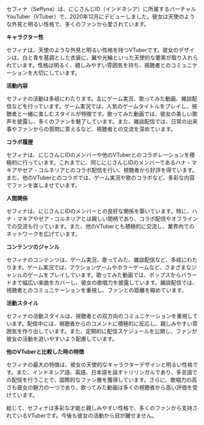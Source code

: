 セフィナ（Seffyna）は、にじさんじID（インドネシア）に所属するバーチャルYouTuber（VTuber）で、2020年12月にデビューしました。彼女は天使のような外見と明るい性格で、多くのファンから愛されています。

**キャラクター性**

セフィナは、天使のような外見と明るい性格を持つVTuberです。彼女のデザインは、白と青を基調とした衣装に、翼や光輪といった天使的な要素が取り入れられています。性格は明るく、親しみやすい雰囲気を持ち、視聴者とのコミュニケーションを大切にしています。

**活動内容**

セフィナの活動は多岐にわたります。主にゲーム実況、歌ってみた動画、雑談配信などを行っています。ゲーム実況では、人気のゲームタイトルをプレイし、視聴者と一緒に楽しむスタイルが特徴です。歌ってみた動画では、彼女の美しい歌声を披露し、多くのファンを魅了しています。また、雑談配信では、日常の出来事やファンからの質問に答えるなど、視聴者との交流を深めています。

**コラボ履歴**

セフィナは、にじさんじIDのメンバーや他のVTuberとのコラボレーションを積極的に行っています。これまでに、同じにじさんじIDのメンバーであるハナ・マキアやゼア・コルネリアとのコラボ配信を行い、視聴者から好評を得ています。また、他のVTuberとのコラボでは、ゲーム実況や歌のコラボなど、多彩な内容でファンを楽しませています。

**人間関係**

セフィナは、にじさんじIDのメンバーとの良好な関係を築いています。特に、ハナ・マキアやゼア・コルネリアとは親しい間柄であり、コラボ配信やオフラインでの交流も行っています。また、他のVTuberとも積極的に交流し、業界内でのネットワークを広げています。

**コンテンツのジャンル**

セフィナのコンテンツは、ゲーム実況、歌ってみた、雑談配信など、多岐にわたります。ゲーム実況では、アクションゲームやホラーゲームなど、さまざまなジャンルのゲームをプレイしています。歌ってみた動画では、ポップスからバラードまで幅広い楽曲をカバーし、彼女の歌唱力を披露しています。雑談配信では、視聴者とのコミュニケーションを重視し、ファンとの距離を縮めています。

**活動スタイル**

セフィナの活動スタイルは、視聴者との双方向のコミュニケーションを重視しています。配信中には、視聴者からのコメントに積極的に反応し、親しみやすい雰囲気を作り出しています。また、定期的に配信スケジュールを公開し、ファンが彼女の活動を追いやすいよう配慮しています。

**他のVTuberと比較した時の特徴**

セフィナの最大の特徴は、彼女の天使的なキャラクターデザインと明るい性格です。また、インドネシア語、英語、日本語を話すトリリンガルであり、多言語での配信を行うことで、国際的なファン層を獲得しています。さらに、歌唱力の高さも彼女の魅力の一つであり、歌ってみた動画は多くの視聴者から高い評価を受けています。

総じて、セフィナは多彩な才能と親しみやすい性格で、多くのファンから支持されているVTuberです。今後も彼女の活動から目が離せません。 